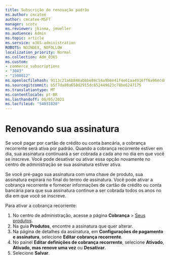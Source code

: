```yaml
---
title: Subscrição de renovação padrão
ms.author: cmcatee
author: cmcatee-MSFT
manager: scotv
ms.reviewer: jkinma, jmueller
ms.audience: Admin
ms.topic: article
ms.service: o365-administration
ROBOTS: NOINDEX, NOFOLLOW
localization_priority: Normal
ms.collection: Adm_O365
ms.custom:
- commerce_subscriptions
- "3043"
- "1500012"
ms.openlocfilehash: 9113c21a6b840abbbe86c54a9b6e41f4e61aa4916ff6a96ecd8f5170640bcd95
ms.sourcegitcommit: b5f7da89a650d2915dc652449623c78be6247175
ms.translationtype: MT
ms.contentlocale: pt-BR
ms.lasthandoff: 08/05/2021
ms.locfileid: "54031820"
---
```

# <a name="renewing-your-subscription"></a>Renovando sua assinatura

Se você pagar por cartão de crédito ou conta bancária, a cobrança recorrente será ativa por padrão. Quando a cobrança recorrente estiver em dia, sua assinatura continuará a ser cobrada a cada ano no dia em que você se inscreve. Você pode desativar ou ativar essa opção novamente no centro de administração se sua assinatura estiver ativa.

Se você pré-pago sua assinatura com uma chave de produto, sua assinatura expirará no final do termo de assinatura. Você pode ativar a cobrança recorrente e fornecer informações de cartão de crédito ou conta bancária para que sua assinatura continue a ser cobrada todos os anos no dia em que você se inscreve.

Para ativar a cobrança recorrente:

1. No centro de administração, acesse a página **Cobrança** > [Seus produtos](https://go.microsoft.com/fwlink/p/?linkid=842054).
2. Na guia **Produtos**, encontre a assinatura que quer alterar.
3. Na página de detalhes da assinatura, em **Configurações de pagamento e assinatura**, selecione **Editar cobrança recorrente**.
4. No painel **Editar definições de cobrança recorrente**, selecione **Ativado**, **Ativado, mas renove uma vez** ou **Desativar**.
5. Selecione **Salvar**. 